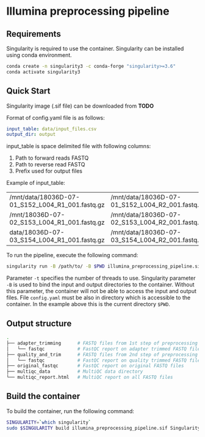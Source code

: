 # Illumina preprocessing pipeline


## Requirements 
Singularity is required to use the container. Singularity can be installed using conda environment. 

```bash
conda create -n singularity3 -c conda-forge "singularity>=3.6"
conda activate singularity3
```

## Quick Start
Singularity image (.sif file) can be downloaded from **TODO**

Format of config.yaml file is as follows:

```yaml
input_table: data/input_files.csv
output_dir: output
```
input_table is space delimited file with following columns:
1. Path to forward reads FASTQ
2. Path to reverse read FASTQ
3. Prefix used for output files

Example of input_table:

|                                                  |                                                   ||
|--------------------------------------------------|---------------------------------------------------|-|
| /mnt/data/18036D-07-01_S152_L004_R1_001.fastq.gz | 	/mnt/data/18036D-07-01_S152_L004_R2_001.fastq.gz |	Prefix1|
| /mnt/18036D-07-02_S153_L004_R1_001.fastq.gz      | 	/mnt/data/18036D-07-02_S153_L004_R2_001.fastq.gz |	Prefix2|
| data/18036D-07-03_S154_L004_R1_001.fastq.gz      | 	/mnt/data/18036D-07-03_S154_L004_R2_001.fastq.gz |	Prefix3|


To run the pipeline, execute the following command:

```bash
singularity run -B /path/to/ -B $PWD illumina_preprocessing_pipeline.sif -c config.yaml -t 20
````
Parameter `-t` specifies the number of threads to use. Singularity parameter `-B` is used to bind the input and output directories to the container. Without this parameter, the container will not be able to access the input and output files. File `config.yaml` must be also in directory which is accessible to the container. In the example above this is the current directory `$PWD`. 


## Output structure

```bash
.
├── adapter_trimming      # FASTQ files from 1st step of preprocessing
│   └── fastqc            # FastQC report on adapter trimmed FASTQ files
├── quality_and_trim      # FASTQ files from 2nd step of preprocessing
│   └── fastqc            # FastQC report on quality trimmed FASTQ files
├── original_fastqc       # FastQC report on original FASTQ files
├── multiqc_data          # MultiQC data directory 
└── multiqc_report.html   # MultiQC report on all FASTQ files

```


## Build the container

To build the container, run the following command:

```bash
SINGULARITY=`which singularity`
sudo $SINGULARITY build illumina_preprocessing_pipeline.sif Singularity
```
